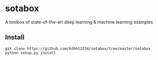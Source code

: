 # sotabox
A toolbox of state-of-the-art deep learning &amp; machine learning examples

## Install

```
git clone https://github.com/kdhht2334/sotabox/tree/master/sotabox
python setup.py install
```

